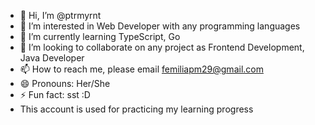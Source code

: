 - 👋 Hi, I’m @ptrmyrnt
- 👀 I’m interested in Web Developer with any programming languages
- 🌱 I’m currently learning TypeScript, Go
- 💞️ I’m looking to collaborate on any project as Frontend Development, Java Developer
- 📫 How to reach me, please email femiliapm29@gmail.com
- 😄 Pronouns: Her/She
- ⚡ Fun fact: sst :D
- This account is used for practicing my learning progress

<!---
ptrmyrnt/ptrmyrnt is a ✨ unique ✨ repository because its `README.md` (this file) appears on your GitHub profile.
You can click the Preview link to take a look at your changes.
--->
